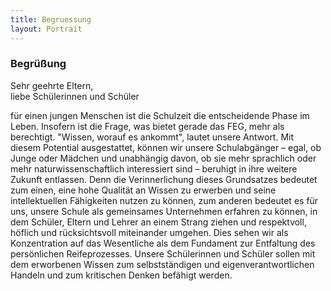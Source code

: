 ```yaml
---
title: Begruessung
layout: Portrait
---
```



<h3>Begrüßung</h3>

  <p>Sehr geehrte Eltern,
  <br>liebe Schülerinnen und Schüler</p>
    
  <p>für einen jungen Menschen ist die Schulzeit die entscheidende Phase im Leben. Insofern ist die Frage,  was bietet gerade das FEG, mehr als berechtigt. "Wissen, worauf es ankommt", lautet unsere Antwort.  Mit diesem Potential ausgestattet, können wir unsere Schulabgänger – egal, ob Junge oder Mädchen und  unabhängig davon, ob sie mehr sprachlich oder mehr naturwissenschaftlich interessiert sind – beruhigt in  ihre weitere Zukunft entlassen. Denn die Verinnerlichung dieses Grundsatzes bedeutet zum einen, eine  hohe Qualität an Wissen zu erwerben und seine intellektuellen Fähigkeiten nutzen zu können, zum anderen bedeutet es für uns, unsere Schule als gemeinsames Unternehmen erfahren zu können, in dem  Schüler, Eltern und Lehrer an einem Strang ziehen und respektvoll, höflich und rücksichtsvoll miteinander  umgehen. Dies sehen wir als Konzentration auf das Wesentliche als dem Fundament zur Entfaltung des  persönlichen Reifeprozesses.  Unsere Schülerinnen und Schüler sollen mit dem erworbenen Wissen zum selbstständigen und eigenverantwortlichen Handeln und zum kritischen Denken befähigt werden.</p>
    

